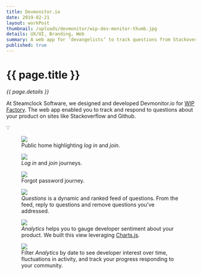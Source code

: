 ```yaml
---
title: Devmonitor.io
date: 2019-02-21
layout: workPost
thumbnail: /uploads/devmonitor/wip-dev-monitor-thumb.jpg
details: UX/UI, Branding, Web
summary: A web app for ‘devangelists’ to track questions from Stackoverflow.
published: true
---
```

<div class="mw-900  bp1-u-textAlign-center  u-mar-auto  u-mar-b05">
    <h1 class="u-noMargin u-mar-b01">{{ page.title }}</h1>
    <p class="as-h5  u-mar-b05"><em>{{ page.details }}</em></p>
    <p class="as-h3">At Steamclock Software, we designed and developed Devmonitor.io for <a href="http://www.wipfactory.com/" target="_blank">WIP Factory</a>. The web app enabled you to track and respond to questions about your product on sites like Stackoverflow and Github.</p>
    <p class="as-h5  u-textAlign-center  u-mar-b05">&#8757;</p>
</div>

<div class="Grid  Grid--withGutters">
    <div class="Grid-cell  u-size1of2">
        <figure class="u-mar-b02">
            <img src="/uploads/devmonitor/devmonitor-home.jpg"/>
            <figcaption>Public home highlighting <em>log in</em> and <em>join</em>.</figcaption>
        </figure>
    </div>
    <div class="Grid-cell  u-size1of2">
        <figure class="u-mar-b02">
            <img src="/uploads/devmonitor/devmonitor-signup.jpg"/>
            <figcaption><em>Log in</em> and <em>join</em> journeys.</figcaption>
        </figure>
    </div>
    <div class="Grid-cell  u-size1of2">
        <figure class="u-mar-b02">
            <img src="/uploads/devmonitor/devmonitor-blocked.jpg"/>
            <figcaption>Forgot password journey.</figcaption>
        </figure>
    </div>
    <div class="Grid-cell  u-size1of2">
        <figure class="u-mar-b02">
            <img src="/uploads/devmonitor/devmonitor-questions.jpg"/>
            <figcaption><em>Questions</em> is a dynamic and ranked feed of questions. From the feed, reply to questions and remove questions you’ve addressed.</figcaption>
        </figure>
    </div>
    <div class="Grid-cell  u-size1of2">
        <figure class="u-mar-b02">
            <img src="/uploads/devmonitor/devmonitor-analytics.jpg"/>
            <figcaption><em>Analytics</em> helps you to gauge developer sentiment about your product. We built this view leveraging <a href="http://www.chartjs.org/" target="_blank">Charts.js</a>.</figcaption>
        </figure>
    </div>
    <div class="Grid-cell  u-size1of2">
        <figure class="u-mar-b02">
            <img src="/uploads/devmonitor/devmonitor-dates.jpg"/>
            <figcaption>Filter <em>Analytics</em> by date to see developer interest over time, fluctuations in activity, and track your progress responding to your community.</figcaption>
        </figure>
    </div>
</div>
